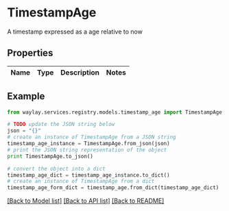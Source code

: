 # TimestampAge

A timestamp expressed as a age relative to now

## Properties

Name | Type | Description | Notes
------------ | ------------- | ------------- | -------------

## Example

```python
from waylay.services.registry.models.timestamp_age import TimestampAge

# TODO update the JSON string below
json = "{}"
# create an instance of TimestampAge from a JSON string
timestamp_age_instance = TimestampAge.from_json(json)
# print the JSON string representation of the object
print TimestampAge.to_json()

# convert the object into a dict
timestamp_age_dict = timestamp_age_instance.to_dict()
# create an instance of TimestampAge from a dict
timestamp_age_form_dict = timestamp_age.from_dict(timestamp_age_dict)
```
[[Back to Model list]](../README.md#documentation-for-models) [[Back to API list]](../README.md#documentation-for-api-endpoints) [[Back to README]](../README.md)


